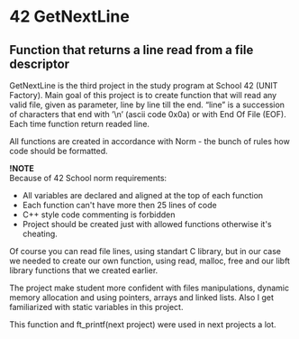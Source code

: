 # 42 GetNextLine
## Function that returns a line read from a file descriptor

GetNextLine is the third project in the study program at School 42 (UNIT Factory).
Main goal of this project is to create function that will read any valid file, given as parameter, line by line till the end.
“line” is a succession of characters that end with ’\n’ (ascii code 0x0a) or with End Of File (EOF).
Each time function return readed line. 


All functions are created in accordance with Norm - the bunch of rules how code should be formatted.

**!NOTE** <br />
Because of 42 School norm requirements: <br />
* All variables are declared and aligned at the top of each function <br />
* Each function can't have more then 25 lines of code <br />
* C++ style code commenting is forbidden <br />
* Project should be created just with allowed functions otherwise it's cheating. <br />

Of course you can read file lines, using standart C library, but in our case we needed to create our own function, using read, malloc, free and our libft library functions that we created earlier. 

The project make student more confident with files manipulations, dynamic memory allocation and using pointers, arrays and linked lists. Also I get familiarized with static variables in this project.

This function and ft_printf(next project) were used in next projects a lot. 
